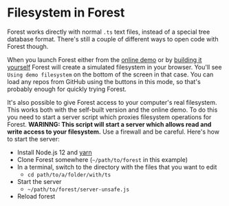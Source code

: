 # Filesystem in Forest

Forest works directly with normal `.ts` text files, instead of a special tree database format. There's still a couple of different ways to open code with Forest though.

When you launch Forest either from the [online demo](https://forest.walr.is) or by [building it yourself](./dev.md) Forest will create a simulated filesystem in your browser. You'll see `Using demo filesystem` on the bottom of the screen in that case. You can load any repos from GitHub using the buttons in this mode, so that's probably enough for quickly trying Forest.

It's also possible to give Forest access to your computer's real filesystem. This works both with the self-built version and the online demo. To do this you need to start a server script which proxies filesystem operations for Forest. **WARINNG: This script will start a server which allows read and write access to your filesystem.** Use a firewall and be careful. Here's how to start the server:

- Install Node.js 12 and [yarn](https://yarnpkg.com/)
- Clone Forest somewhere (`~/path/to/forest` in this example)
- In a terminal, switch to the directory with the files that you want to edit
  - `cd path/to/a/folder/with/ts`
- Start the server
  - `~/path/to/forest/server-unsafe.js`
- Reload forest
